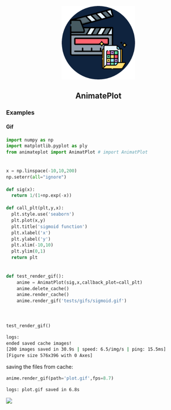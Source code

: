 <div align='center'>

<img height='200'  width='200' src='imgs/logo.png'>
<h2>AnimatePlot</h2>

</div>



### Examples 


#### Gif 

```py
import numpy as np
import matplotlib.pyplot as ply
from animateplot import AnimatPlot # import AnimatPlot


x = np.linspace(-10,10,200)
np.seterr(all="ignore")

def sig(x):
  return 1/(1+np.exp(-x))

def call_plt(plt,y,x):
  plt.style.use('seaborn')
  plt.plot(x,y)
  plt.title('sigmoid function')
  plt.xlabel('x')
  plt.ylabel('y')
  plt.xlim(-10,10)
  plt.ylim(0,1)
  return plt


def test_render_gif():
    anime = AnimatPlot(sig,x,callback_plot=call_plt)
    anime.delete_cache()
    anime.render_cache()
    anime.render_gif('tests/gifs/sigmoid.gif')



test_render_gif()
```
```sh
logs:
ended saved cache images! 
[200 images saved in 30.9s | speed: 6.5/img/s | ping: 15.5ms]
[Figure size 576x396 with 0 Axes]
```
saving the files from cache:
```py
anime.render_gif(path='plot.gif',fps=8.7)
```
```sh
logs: plot.gif saved in 6.8s
```
<img src='https://github.com/reinanbr/animatPlot/blob/main/imgs/plot%20(9).gif?raw=true'>


